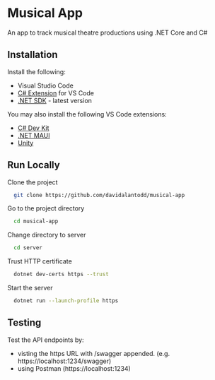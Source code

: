 # Musical App
An app to track musical theatre productions using .NET Core and C#

## Installation

Install the following:
- Visual Studio Code
- [C# Extension](https://marketplace.visualstudio.com/items?itemName=ms-dotnettools.csharp) for VS Code
- [.NET SDK](https://dotnet.microsoft.com/download/dotnet/7.0) - latest version

You may also install the following VS Code extensions:
- [C# Dev Kit](https://marketplace.visualstudio.com/items?itemName=ms-dotnettools.csdevkit)
- [.NET MAUI](https://marketplace.visualstudio.com/items?itemName=ms-dotnettools.dotnet-maui)
- [Unity](https://marketplace.visualstudio.com/items?itemName=visualstudiotoolsforunity.vstuc)


## Run Locally

Clone the project

```bash
  git clone https://github.com/davidalantodd/musical-app
```

Go to the project directory

```bash
  cd musical-app
```

Change directory to server

```bash
  cd server
```

Trust HTTP certificate

```bash
  dotnet dev-certs https --trust
```

Start the server

```bash
  dotnet run --launch-profile https
```

## Testing

Test the API endpoints by:
- visting the https URL with /swagger appended. (e.g. https://localhost:1234/swagger)
- using Postman (https://localhost:1234)
